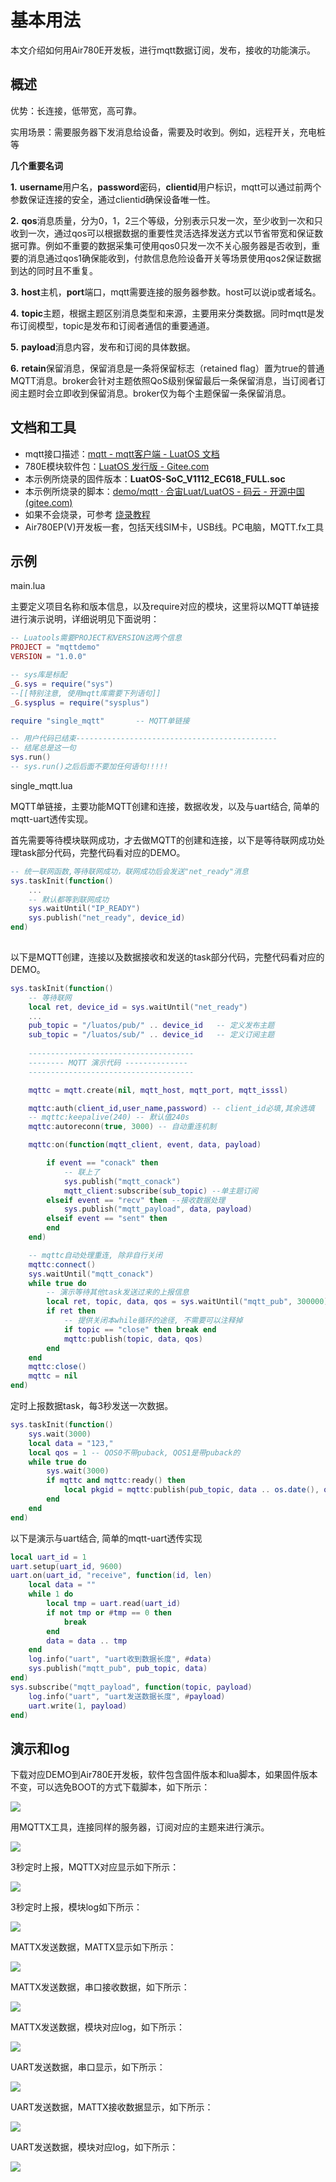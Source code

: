 # 基本用法

本文介绍如何用Air780E开发板，进行mqtt数据订阅，发布，接收的功能演示。

## 概述

优势：长连接，低带宽，高可靠。

实用场景：需要服务器下发消息给设备，需要及时收到。例如，远程开关，充电桩等

**几个重要名词**

**1.** **username**用户名，**password**密码，**clientid**用户标识，mqtt可以通过前两个参数保证连接的安全，通过clientid确保设备唯一性。

**2.** **qos**消息质量，分为0，1，2三个等级，分别表示只发一次，至少收到一次和只收到一次，通过qos可以根据数据的重要性灵活选择发送方式以节省带宽和保证数据可靠。例如不重要的数据采集可使用qos0只发一次不关心服务器是否收到，重要的消息通过qos1确保能收到，付款信息危险设备开关等场景使用qos2保证数据到达的同时且不重复。

**3.** **host**主机，**port**端口，mqtt需要连接的服务器参数。host可以说ip或者域名。

**4.** **topic**主题，根据主题区别消息类型和来源，主要用来分类数据。同时mqtt是发布订阅模型，topic是发布和订阅者通信的重要通道。

**5.** **payload**消息内容，发布和订阅的具体数据。

**6.** **retain**保留消息，保留消息是一条将保留标志（retained flag）置为true的普通MQTT消息。broker会针对主题依照QoS级别保留最后一条保留消息，当订阅者订阅主题时会立即收到保留消息。broker仅为每个主题保留一条保留消息。

## 文档和工具

- mqtt接口描述：[mqtt - mqtt客户端 - LuatOS 文档](https://wiki.luatos.com/api/mqtt.html)
- 780E模块软件包：[LuatOS 发行版 - Gitee.com](https://gitee.com/openLuat/LuatOS/releases)
- 本示例所烧录的固件版本：**LuatOS-SoC_V1112_EC618_FULL.soc**
- 本示例所烧录的脚本：[demo/mqtt · 合宙Luat/LuatOS - 码云 - 开源中国 (gitee.com)](https://gitee.com/openLuat/LuatOS/tree/master/demo/mqtt)
- 如果不会烧录，可参考 [烧录教程](https://doc.openluat.com/wiki/21?wiki_page_id=6072)
- Air780EP(V)开发板一套，包括天线SIM卡，USB线。PC电脑，MQTT.fx工具

## 示例

main.lua

主要定义项目名称和版本信息，以及require对应的模块，这里将以MQTT单链接进行演示说明，详细说明见下面说明：

``` lua
-- Luatools需要PROJECT和VERSION这两个信息
PROJECT = "mqttdemo"
VERSION = "1.0.0"

-- sys库是标配
_G.sys = require("sys")
--[[特别注意, 使用mqtt库需要下列语句]]
_G.sysplus = require("sysplus")

require "single_mqtt"       -- MQTT单链接

-- 用户代码已结束---------------------------------------------
-- 结尾总是这一句
sys.run()
-- sys.run()之后后面不要加任何语句!!!!!
```

single_mqtt.lua

MQTT单链接，主要功能MQTT创建和连接，数据收发，以及与uart结合, 简单的mqtt-uart透传实现。

首先需要等待模块联网成功，才去做MQTT的创建和连接，以下是等待联网成功处理task部分代码，完整代码看对应的DEMO。

``` lua
-- 统一联网函数,等待联网成功，联网成功后会发送"net_ready"消息
sys.taskInit(function()
    ...
    -- 默认都等到联网成功
    sys.waitUntil("IP_READY")
    sys.publish("net_ready", device_id)
end)
        
```

以下是MQTT创建，连接以及数据接收和发送的task部分代码，完整代码看对应的DEMO。

``` lua
sys.taskInit(function()
    -- 等待联网
    local ret, device_id = sys.waitUntil("net_ready")
    ...
    pub_topic = "/luatos/pub/" .. device_id   -- 定义发布主题
    sub_topic = "/luatos/sub/" .. device_id   -- 定义订阅主题
        
    -------------------------------------
    -------- MQTT 演示代码 --------------
    -------------------------------------

    mqttc = mqtt.create(nil, mqtt_host, mqtt_port, mqtt_isssl)

    mqttc:auth(client_id,user_name,password) -- client_id必填,其余选填
    -- mqttc:keepalive(240) -- 默认值240s
    mqttc:autoreconn(true, 3000) -- 自动重连机制

    mqttc:on(function(mqtt_client, event, data, payload)

        if event == "conack" then
            -- 联上了
            sys.publish("mqtt_conack")
            mqtt_client:subscribe(sub_topic) --单主题订阅
        elseif event == "recv" then --接收数据处理  
            sys.publish("mqtt_payload", data, payload)
        elseif event == "sent" then
        end
    end)

    -- mqttc自动处理重连, 除非自行关闭
    mqttc:connect()
	sys.waitUntil("mqtt_conack")
    while true do
        -- 演示等待其他task发送过来的上报信息
        local ret, topic, data, qos = sys.waitUntil("mqtt_pub", 300000)
        if ret then
            -- 提供关闭本while循环的途径, 不需要可以注释掉
            if topic == "close" then break end
            mqttc:publish(topic, data, qos)
        end
    end
    mqttc:close()
    mqttc = nil
end)      
```

定时上报数据task，每3秒发送一次数据。

``` lua
sys.taskInit(function()
    sys.wait(3000)
	local data = "123,"
	local qos = 1 -- QOS0不带puback, QOS1是带puback的
    while true do
        sys.wait(3000)
        if mqttc and mqttc:ready() then
            local pkgid = mqttc:publish(pub_topic, data .. os.date(), qos)
        end
    end
end)        
```

以下是演示与uart结合, 简单的mqtt-uart透传实现

``` lua
local uart_id = 1
uart.setup(uart_id, 9600)
uart.on(uart_id, "receive", function(id, len)
    local data = ""
    while 1 do
        local tmp = uart.read(uart_id)
        if not tmp or #tmp == 0 then
            break
        end
        data = data .. tmp
    end
    log.info("uart", "uart收到数据长度", #data)
    sys.publish("mqtt_pub", pub_topic, data)
end)
sys.subscribe("mqtt_payload", function(topic, payload)
    log.info("uart", "uart发送数据长度", #payload)
    uart.write(1, payload)
end)       
```

## 演示和log

下载对应DEMO到Air780E开发板，软件包含固件版本和lua脚本，如果固件版本不变，可以选免BOOT的方式下载脚本，如下所示：

![](image/mqtt-basic1.png)

用MQTTX工具，连接同样的服务器，订阅对应的主题来进行演示。

![](image/mqtt-basic2.png)

3秒定时上报，MQTTX对应显示如下所示：

![](image/mqtt-basic3.png)

3秒定时上报，模块log如下所示：

![](image/mqtt-basic4.png)

MATTX发送数据，MATTX显示如下所示：

![](image/mqtt-basic5.png)

MATTX发送数据，串口接收数据，如下所示：

![](image/mqtt-basic6.png)

MATTX发送数据，模块对应log，如下所示：

![](image/mqtt-basic7.png)

UART发送数据，串口显示，如下所示：

![](image/mqtt-basic8.png)

UART发送数据，MATTX接收数据显示，如下所示：

![](image/mqtt-basic9.png)

UART发送数据，模块对应log，如下所示：

![](image/mqtt-basic10.png)
